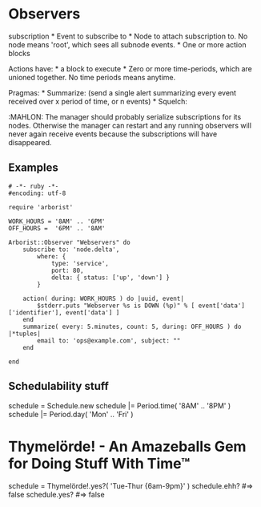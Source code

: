 # Observers

subscription
    * Event to subscribe to
    * Node to attach subscription to.  No node means 'root', which sees all subnode events.
    * One or more action blocks

Actions have:
    * a block to execute
    * Zero or more time-periods, which are unioned together. No time periods means anytime.

Pragmas:
    * Summarize:
      (send a single alert summarizing every event received over x period of time, or n events)
    * Squelch:


:MAHLON:
    The manager should probably serialize subscriptions for its nodes. Otherwise the manager
    can restart and any running observers will never again receive events because the
    subscriptions will have disappeared.



## Examples

    # -*- ruby -*-
    #encoding: utf-8
    
    require 'arborist'
    
    WORK_HOURS = '8AM' .. '6PM'
    OFF_HOURS =  '6PM' .. '8AM'
    
    Arborist::Observer "Webservers" do
        subscribe to: 'node.delta',
            where: {
                type: 'service',
                port: 80,
                delta: { status: ['up', 'down'] }
            }
    
        action( during: WORK_HOURS ) do |uuid, event|
            $stderr.puts "Webserver %s is DOWN (%p)" % [ event['data']['identifier'], event['data'] ]
        end
        summarize( every: 5.minutes, count: 5, during: OFF_HOURS ) do |*tuples|
            email to: 'ops@example.com', subject: ""
        end
    
    end



## Schedulability stuff

schedule = Schedule.new
schedule |= Period.time( '8AM' .. '8PM' )
schedule |= Period.day( 'Mon' .. 'Fri' )


# Thymelörde! - An Amazeballs Gem for Doing Stuff With Time™


schedule = Thymelörde!.yes?( 'Tue-Thur {6am-9pm}' )
schedule.ehh? #=> false
schedule.yes? #=> false





